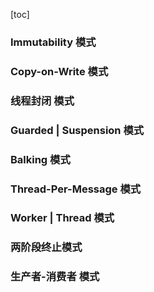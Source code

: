 [toc]

### Immutability 模式



### Copy-on-Write 模式



### 线程封闭 模式



### Guarded | Suspension 模式



### Balking 模式



### Thread-Per-Message 模式



### Worker | Thread 模式



### 两阶段终止模式



### 生产者-消费者 模式

